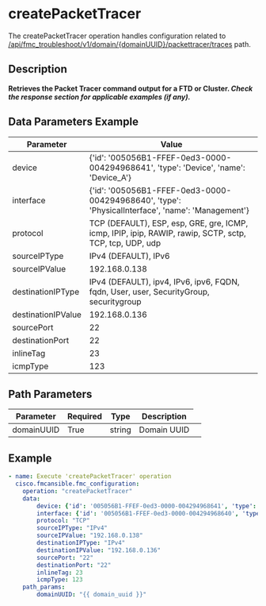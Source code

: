 # createPacketTracer

The createPacketTracer operation handles configuration related to [/api/fmc_troubleshoot/v1/domain/{domainUUID}/packettracer/traces](/paths//api/fmc_troubleshoot/v1/domain/{domain_uuid}/packettracer/traces.md) path.&nbsp;
## Description
**Retrieves the Packet Tracer command output for a FTD or Cluster. _Check the response section for applicable examples (if any)._**

## Data Parameters Example
| Parameter | Value |
| --------- | -------- |
| device | {'id': '005056B1-FFEF-0ed3-0000-004294968641', 'type': 'Device', 'name': 'Device_A'} |
| interface | {'id': '005056B1-FFEF-0ed3-0000-004294968640', 'type': 'PhysicalInterface', 'name': 'Management'} |
| protocol | TCP (DEFAULT), ESP, esp, GRE, gre, ICMP, icmp, IPIP, ipip, RAWIP, rawip, SCTP, sctp, TCP, tcp, UDP, udp |
| sourceIPType | IPv4 (DEFAULT), IPv6 |
| sourceIPValue | 192.168.0.138 |
| destinationIPType | IPv4 (DEFAULT), ipv4, IPv6, ipv6, FQDN, fqdn, User, user, SecurityGroup, securitygroup |
| destinationIPValue | 192.168.0.136 |
| sourcePort | 22 |
| destinationPort | 22 |
| inlineTag | 23 |
| icmpType | 123 |

## Path Parameters
| Parameter | Required | Type | Description |
| --------- | -------- | ---- | ----------- |
| domainUUID | True | string <td colspan=3> Domain UUID |

## Example
```yaml
- name: Execute 'createPacketTracer' operation
  cisco.fmcansible.fmc_configuration:
    operation: "createPacketTracer"
    data:
        device: {'id': '005056B1-FFEF-0ed3-0000-004294968641', 'type': 'Device', 'name': 'Device_A'}
        interface: {'id': '005056B1-FFEF-0ed3-0000-004294968640', 'type': 'PhysicalInterface', 'name': 'Management'}
        protocol: "TCP"
        sourceIPType: "IPv4"
        sourceIPValue: "192.168.0.138"
        destinationIPType: "IPv4"
        destinationIPValue: "192.168.0.136"
        sourcePort: "22"
        destinationPort: "22"
        inlineTag: 23
        icmpType: 123
    path_params:
        domainUUID: "{{ domain_uuid }}"

```
